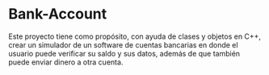 # Bank-Account
 Este proyecto tiene como propósito, con ayuda de clases y objetos en C++, crear un simulador de un software de cuentas bancarias en donde el usuario puede verificar su saldo y sus datos, además de que también puede enviar dinero a otra cuenta.
